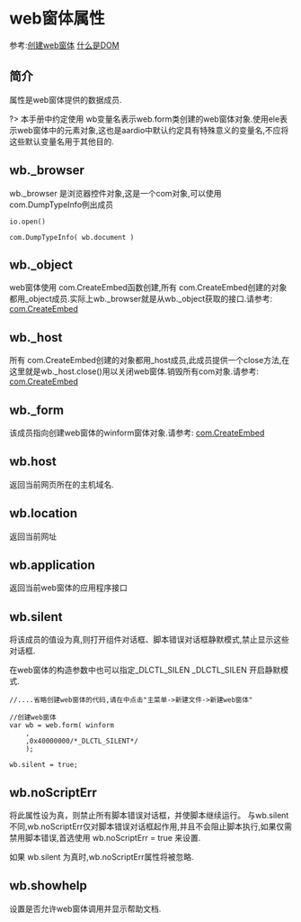 # web窗体属性

 参考:[创建web窗体](web/webform) [什么是DOM](web/html#dom)

## 简介

属性是web窗体提供的数据成员.

?> 本手册中约定使用 wb变量名表示web.form类创建的web窗体对象.使用ele表示web窗体中的元素对象,这也是aardio中默认约定具有特殊意义的变量名,不应将这些默认变量名用于其他目的.

## wb._browser

wb._browser 是浏览器控件对象,这是一个com对象,可以使用com.DumpTypeInfo例出成员

``` aau
io.open()

com.DumpTypeInfo( wb.document )
```

## wb._object

web窗体使用 com.CreateEmbed函数创建,所有 com.CreateEmbed创建的对象都用_object成员.实际上wb._browser就是从wb._object获取的接口.请参考: [com.CreateEmbed](libraries/kernel/com/embed)

## wb._host

所有 com.CreateEmbed创建的对象都用_host成员,此成员提供一个close方法,在这里就是wb._host.close()用以关闭web窗体.销毁所有com对象.请参考: [com.CreateEmbed](libraries/kernel/com/embed)

## wb._form

该成员指向创建web窗体的winform窗体对象.请参考: [com.CreateEmbed](libraries/kernel/com/embed)

## wb.host

返回当前网页所在的主机域名.

## wb.location

返回当前网址

## wb.application

返回当前web窗体的应用程序接口

## wb.silent

将该成员的值设为真,则打开组件对话框、脚本错误对话框静默模式,禁止显示这些对话框.

在web窗体的构造参数中也可以指定_DLCTL_SILEN _DLCTL_SILEN 开启静默模式.

``` aau
//....省略创建web窗体的代码,请在中点击"主菜单->新建文件->新建web窗体"

//创建web窗体
var wb = web.form( winform
	,
	,0x40000000/*_DLCTL_SILENT*/
	);

wb.silent = true;
```

## wb.noScriptErr

将此属性设为真，则禁止所有脚本错误对话框，并使脚本继续运行。
与wb.silent不同,wb.noScriptErr仅对脚本错误对话框起作用,并且不会阻止脚本执行,如果仅需禁用脚本错误,首选使用 wb.noScriptErr = true 来设置.

如果 wb.silent 为真时,wb.noScriptErr属性将被忽略.

## wb.showhelp

设置是否允许web窗体调用并显示帮助文档.
